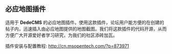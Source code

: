 ## 必应地图插件

适用于 **DedeCMS** 的必应地图插件。使用这款插件，论坛用户能方便的在创建的帖子内，迅速插入由必应地图提供的地图截图。我们将这款插件的代码开源，从而方便广大开源爱好者学习研究，为我们的社区添砖加瓦。

插件安装与配置教程: http://cn.msopentech.com/?p=873971
